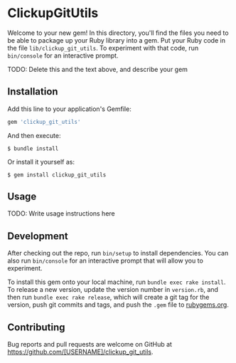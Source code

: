 # ClickupGitUtils

Welcome to your new gem! In this directory, you'll find the files you need to be able to package up your Ruby library into a gem. Put your Ruby code in the file `lib/clickup_git_utils`. To experiment with that code, run `bin/console` for an interactive prompt.

TODO: Delete this and the text above, and describe your gem

## Installation

Add this line to your application's Gemfile:

```ruby
gem 'clickup_git_utils'
```

And then execute:

    $ bundle install

Or install it yourself as:

    $ gem install clickup_git_utils

## Usage

TODO: Write usage instructions here

## Development

After checking out the repo, run `bin/setup` to install dependencies. You can also run `bin/console` for an interactive prompt that will allow you to experiment.

To install this gem onto your local machine, run `bundle exec rake install`. To release a new version, update the version number in `version.rb`, and then run `bundle exec rake release`, which will create a git tag for the version, push git commits and tags, and push the `.gem` file to [rubygems.org](https://rubygems.org).

## Contributing

Bug reports and pull requests are welcome on GitHub at https://github.com/[USERNAME]/clickup_git_utils.

